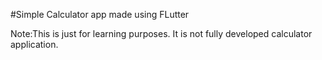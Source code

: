 #Simple Calculator app made using FLutter

Note:This is just for learning purposes. It is not fully developed calculator application.